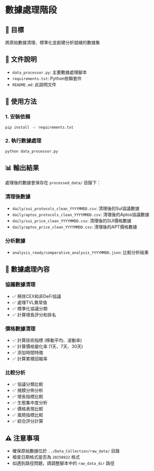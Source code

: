 # 數據處理階段

## 🎯 目標
將原始數據清理、標準化並創建分析就緒的數據集

## 📁 文件說明
- `data_processor.py`: 主要數據處理腳本
- `requirements.txt`: Python依賴套件
- `README.md`: 此說明文件

## 🚀 使用方法

### 1. 安裝依賴
```bash
pip install -r requirements.txt
```

### 2. 執行數據處理
```bash
python data_processor.py
```

## 📊 輸出結果
處理後的數據會保存在 `processed_data/` 目錄下：

### 清理後數據
- `daily/sui_protocols_clean_YYYYMMDD.csv`: 清理後的Sui協議數據
- `daily/aptos_protocols_clean_YYYYMMDD.csv`: 清理後的Aptos協議數據  
- `daily/sui_price_clean_YYYYMMDD.csv`: 清理後的SUI價格數據
- `daily/aptos_price_clean_YYYYMMDD.csv`: 清理後的APT價格數據

### 分析數據
- `analysis_ready/comparative_analysis_YYYYMMDD.json`: 比較分析結果

## 🔧 數據處理內容

### 協議數據清理
- ✅ 移除CEX和非DeFi協議
- ✅ 處理TVL異常值
- ✅ 標準化協議分類
- ✅ 計算增長評分和排名

### 價格數據清理  
- ✅ 計算技術指標 (移動平均、波動率)
- ✅ 計算價格變化率 (1天、7天、30天)
- ✅ 添加時間特徵
- ✅ 計算累積回報率

### 比較分析
- ✅ 協議分類比較
- ✅ 規模分佈分析
- ✅ 增長指標比較
- ✅ 生態集中度分析
- ✅ 價格表現比較
- ✅ 風險指標比較
- ✅ 綜合評分計算

## ⚠️ 注意事項
- 確保原始數據位於 `../Data_Collection/raw_data/` 目錄
- 檢查日期格式是否為 `20250822` 格式
- 如遇到路徑問題，請調整腳本中的 `raw_data_dir` 路徑